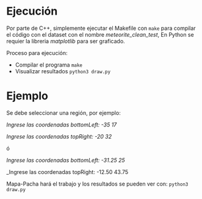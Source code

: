 # Ejecución

Por parte de C++, simplemente ejecutar el Makefile con `make` para compilar el código con el dataset con el nombre _meteorite_clean_test_, 
En Python se requier la libreria _matplotlib_ para ser graficado.

Proceso para ejecución:
- Compilar el programa `make`
- Visualizar resultados `python3 draw.py`

# Ejemplo

Se debe seleccionar una región, por ejemplo:

_Ingrese las coordenadas bottomLeft: -35 17_

_Ingrese las coordenadas topRight: -20 32_

ó

_Ingrese las coordenadas bottomLeft: -31.25 25_

_Ingrese las coordenadas topRight: -12.50 43.75

Mapa-Pacha hará el trabajo y los resultados se pueden ver con:
`python3 draw.py`

